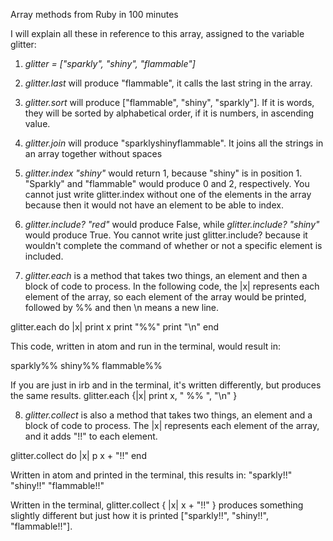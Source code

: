 Array methods from Ruby in 100 minutes

I will explain all these in reference to this array, assigned to the variable glitter:
1. *glitter = ["sparkly", "shiny", "flammable"]*

2. *glitter.last* will produce "flammable", it calls the last string in the array.

3. *glitter.sort* will produce ["flammable", "shiny", "sparkly"]. If it is words, they will be sorted by alphabetical order, if it is numbers, in ascending value.

4. *glitter.join* will produce "sparklyshinyflammable". It joins all the strings in an array together without spaces

5. *glitter.index "shiny"* would return 1, because "shiny" is in position 1. "Sparkly" and "flammable" would produce 0 and 2, respectively. You cannot just write glitter.index without one of the elements in the array because then it would not have an element to be able to index.

6. *glitter.include? "red"* would produce False, while *glitter.include? "shiny"* would produce True. You cannot write just glitter.include? because it wouldn't complete the command of whether or not a specific element is included.

7. *glitter.each* is a method that takes two things, an element and then a block of code to process. In the following code, the |x| represents each element of the array, so each element of the array would be printed, followed by %% and then \n means a new line.

glitter.each do |x|
  print x
  print "%%"
  print "\n"
end

This code, written in atom and run in the terminal, would result in:

sparkly%%
shiny%%
flammable%%

If you are just in irb and in the terminal, it's written differently, but produces the same results.  glitter.each {|x| print x, " %% ", "\n" }

8. *glitter.collect* is also a method that takes two things, an element and a block of code to process. The |x| represents each element of the array, and it adds "!!" to each element.

glitter.collect do |x|
  p x + "!!"
end

Written in atom and printed in the terminal, this results in:
"sparkly!!"
"shiny!!"
"flammable!!"

Written in the terminal,
glitter.collect { |x| x + "!!" }
produces something slightly different but just how it is printed
["sparkly!!", "shiny!!", "flammable!!"].
